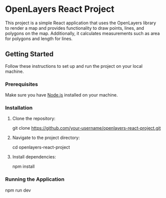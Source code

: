 # OpenLayers React Project

This project is a simple React application that uses the OpenLayers library to render a map and provides functionality to draw points, lines, and polygons on the map. Additionally, it calculates measurements such as area for polygons and length for lines.

## Getting Started

Follow these instructions to set up and run the project on your local machine.

### Prerequisites

Make sure you have [Node.js](https://nodejs.org/) installed on your machine.

### Installation

1. Clone the repository:

    git clone https://github.com/your-username/openlayers-react-project.git

2. Navigate to the project directory:

    cd openlayers-react-project

3. Install dependencies:

    npm install
   

### Running the Application

npm run dev
